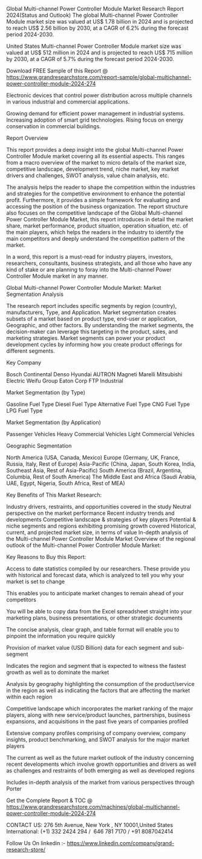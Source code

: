 Global Multi-channel Power Controller Module Market Research Report 2024(Status and Outlook)
The global Multi-channel Power Controller Module market size was valued at US$ 1.78 billion in 2024 and is projected to reach US$ 2.56 billion by 2030, at a CAGR of 6.2% during the forecast period 2024-2030.

United States Multi-channel Power Controller Module market size was valued at US$ 512 million in 2024 and is projected to reach US$ 715 million by 2030, at a CAGR of 5.7% during the forecast period 2024-2030.

Download FREE Sample of this Report @ https://www.grandresearchstore.com/report-sample/global-multichannel-power-controller-module-2024-274

Electronic devices that control power distribution across multiple channels in various industrial and commercial applications.

Growing demand for efficient power management in industrial systems. Increasing adoption of smart grid technologies. Rising focus on energy conservation in commercial buildings.

Report Overview

This report provides a deep insight into the global Multi-channel Power Controller Module market covering all its essential aspects. This ranges from a macro overview of the market to micro details of the market size, competitive landscape, development trend, niche market, key market drivers and challenges, SWOT analysis, value chain analysis, etc.

The analysis helps the reader to shape the competition within the industries and strategies for the competitive environment to enhance the potential profit. Furthermore, it provides a simple framework for evaluating and accessing the position of the business organization. The report structure also focuses on the competitive landscape of the Global Multi-channel Power Controller Module Market, this report introduces in detail the market share, market performance, product situation, operation situation, etc. of the main players, which helps the readers in the industry to identify the main competitors and deeply understand the competition pattern of the market.

In a word, this report is a must-read for industry players, investors, researchers, consultants, business strategists, and all those who have any kind of stake or are planning to foray into the Multi-channel Power Controller Module market in any manner.

Global Multi-channel Power Controller Module Market: Market Segmentation Analysis

The research report includes specific segments by region (country), manufacturers, Type, and Application. Market segmentation creates subsets of a market based on product type, end-user or application, Geographic, and other factors. By understanding the market segments, the decision-maker can leverage this targeting in the product, sales, and marketing strategies. Market segments can power your product development cycles by informing how you create product offerings for different segments.

Key Company

Bosch
Continental
Denso
Hyundai AUTRON
Magneti Marelli
Mitsubishi Electric
Weifu Group
Eaton Corp
FTP Industrial

Market Segmentation (by Type)

Gasoline Fuel Type
Diesel Fuel Type
Alternative Fuel Type
CNG Fuel Type
LPG Fuel Type

Market Segmentation (by Application)

Passenger Vehicles
Heavy Commercial Vehicles
Light Commercial Vehicles

Geographic Segmentation

North America (USA, Canada, Mexico)
Europe (Germany, UK, France, Russia, Italy, Rest of Europe)
Asia-Pacific (China, Japan, South Korea, India, Southeast Asia, Rest of Asia-Pacific)
South America (Brazil, Argentina, Columbia, Rest of South America)
The Middle East and Africa (Saudi Arabia, UAE, Egypt, Nigeria, South Africa, Rest of MEA)

Key Benefits of This Market Research:

Industry drivers, restraints, and opportunities covered in the study
Neutral perspective on the market performance
Recent industry trends and developments
Competitive landscape & strategies of key players
Potential & niche segments and regions exhibiting promising growth covered
Historical, current, and projected market size, in terms of value
In-depth analysis of the Multi-channel Power Controller Module Market
Overview of the regional outlook of the Multi-channel Power Controller Module Market:

Key Reasons to Buy this Report:

Access to date statistics compiled by our researchers. These provide you with historical and forecast data, which is analyzed to tell you why your market is set to change

This enables you to anticipate market changes to remain ahead of your competitors

You will be able to copy data from the Excel spreadsheet straight into your marketing plans, business presentations, or other strategic documents

The concise analysis, clear graph, and table format will enable you to pinpoint the information you require quickly

Provision of market value (USD Billion) data for each segment and sub-segment

Indicates the region and segment that is expected to witness the fastest growth as well as to dominate the market

Analysis by geography highlighting the consumption of the product/service in the region as well as indicating the factors that are affecting the market within each region

Competitive landscape which incorporates the market ranking of the major players, along with new service/product launches, partnerships, business expansions, and acquisitions in the past five years of companies profiled

Extensive company profiles comprising of company overview, company insights, product benchmarking, and SWOT analysis for the major market players

The current as well as the future market outlook of the industry concerning recent developments which involve growth opportunities and drivers as well as challenges and restraints of both emerging as well as developed regions

Includes in-depth analysis of the market from various perspectives through Porter

Get the Complete Report & TOC @ https://www.grandresearchstore.com/machines/global-multichannel-power-controller-module-2024-274

CONTACT US:
276 5th Avenue, New York , NY 10001,United States
International: (+1) 332 2424 294 /  646 781 7170 / +91 8087042414

Follow Us On linkedin :- https://www.linkedin.com/company/grand-research-store/
